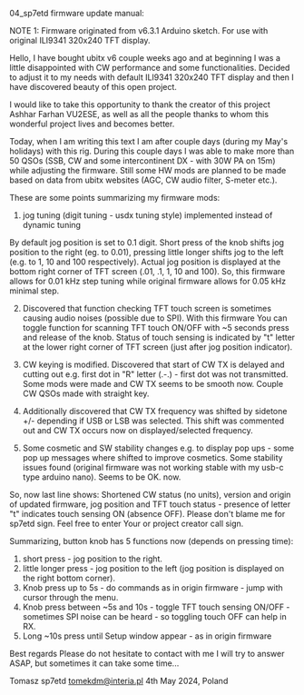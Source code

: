 04_sp7etd firmware update manual:

NOTE 1: Firmware originated from v6.3.1 Arduino sketch. For use with original ILI9341 320x240 TFT display.

Hello, I have bought ubitx v6 couple weeks ago and at beginning I was a little disappointed with CW performance and some functionalities. Decided to adjust it to my needs with default ILI9341 320x240 TFT display and then I have discovered beauty of this open project.

I would like to take this opportunity to thank the creator of this project Ashhar Farhan VU2ESE, as well as all the people thanks to whom this wonderful project lives and becomes better.

Today, when I am writing this text I am after couple days (during my May's holidays) with this rig. During this couple days I was able to make more than 50 QSOs (SSB, CW and some intercontinent DX - with 30W PA on 15m) while adjusting the firmware. Still some HW mods are planned to be made based on data from ubitx websites (AGC, CW audio filter, S-meter etc.).

These are some points summarizing my firmware mods:

1. jog tuning (digit tuning - usdx tuning style) implemented instead of dynamic tuning

By default jog position is set to 0.1 digit. Short press of the knob shifts jog position to the right (eg. to 0.01), pressing little longer shifts jog to the left (e.g. to 1, 10 and 100 respectively). Actual jog position is displayed at the bottom right corner of TFT screen (.01, .1, 1, 10 and 100). So, this firmware allows for 0.01 kHz step tuning while original firmware allows for 0.05 kHz minimal step.

2.  Discovered that function checking TFT touch screen is sometimes causing audio noises (possible due to SPI). With this firmware You can toggle function for scanning TFT touch ON/OFF with ~5 seconds press and release of the knob. Status of touch sensing is indicated by "t" letter at the lower right corner of TFT screen (just after jog position indicator).

3.  CW keying is modified. Discovered that start of CW TX is delayed and cutting out e.g. first dot in "R" letter (.-.) - first dot was not transmitted. Some mods were made and CW TX seems to be smooth now. Couple CW QSOs made with straight key.

4.  Additionally discovered that CW TX frequency was shifted by sidetone +/- depending if USB or LSB was selected. This shift was commented out and CW TX occurs now on displayed/selected frequency.

5.  Some cosmetic and SW stability changes e.g. to display pop ups - some pop up messages where shifted to improve cosmetics. Some stability issues found (original firmware was not working stable with my usb-c type arduino nano). Seems to be OK. now.

So, now last line shows: Shortened CW status (no units), version and origin of updated firmware, jog position and TFT touch status - presence of letter "t" indicates touch sensing ON (absence OFF). Please don't blame me for sp7etd sign. Feel free to enter Your or project creator call sign.

Summarizing, button knob has 5 functions now (depends on pressing time):

1) short press - jog position to the right.
2)  little longer press - jog position to the left (jog position is displayed on the right bottom corner).
3)  Knob press up to 5s - do commands as in origin firmware - jump with cursor through the menu.
4)  Knob press between ~5s and 10s - toggle TFT touch sensing ON/OFF - sometimes SPI noise can be heard - so toggling touch OFF can help in RX.
5)  Long ~10s press until Setup window appear - as in origin firmware

Best regards
Please do not hesitate to contact with me
I will try to answer ASAP, but sometimes it can take some time...

Tomasz 
sp7etd 
tomekdm@interia.pl 
4th May 2024, Poland
